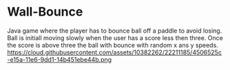 # Wall-Bounce
Java game where the player has to bounce ball off a paddle to avoid losing.
Ball is initiall moving slowly when the user has a score less then three.
Once the score is above three the ball with bounce with random x ans y speeds.
https://cloud.githubusercontent.com/assets/10382262/22211185/4506525c-e15a-11e6-9dd1-14b451ebe44b.png
